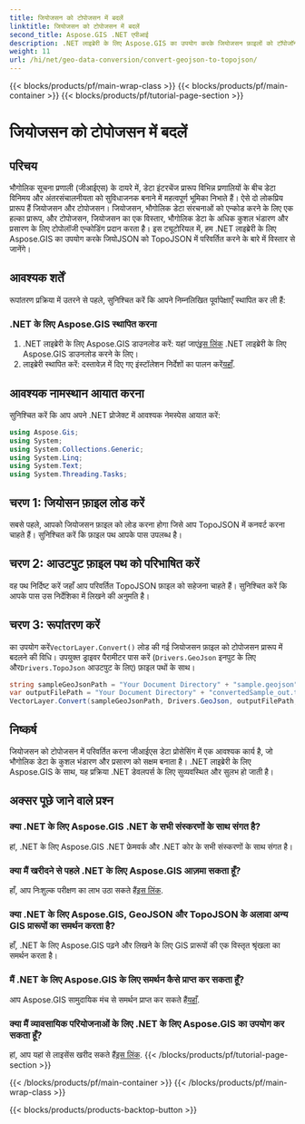 ```yaml
---
title: जियोजसन को टोपोजसन में बदलें
linktitle: जियोजसन को टोपोजसन में बदलें
second_title: Aspose.GIS .NET एपीआई
description: .NET लाइब्रेरी के लिए Aspose.GIS का उपयोग करके जियोजसन फ़ाइलों को टॉपोजॉन प्रारूप में सहजता से परिवर्तित करने का तरीका जानें। अपनी जीआईएस डेटा प्रोसेसिंग दक्षता बढ़ाएँ।
weight: 11
url: /hi/net/geo-data-conversion/convert-geojson-to-topojson/
---
```


{{< blocks/products/pf/main-wrap-class >}}
{{< blocks/products/pf/main-container >}}
{{< blocks/products/pf/tutorial-page-section >}}

# जियोजसन को टोपोजसन में बदलें

## परिचय
भौगोलिक सूचना प्रणाली (जीआईएस) के दायरे में, डेटा इंटरचेंज प्रारूप विभिन्न प्रणालियों के बीच डेटा विनिमय और अंतरसंचालनीयता को सुविधाजनक बनाने में महत्वपूर्ण भूमिका निभाते हैं। ऐसे दो लोकप्रिय प्रारूप हैं जियोजसन और टोपोजसन। जियोजसन, भौगोलिक डेटा संरचनाओं को एन्कोड करने के लिए एक हल्का प्रारूप, और टोपोजसन, जियोजसन का एक विस्तार, भौगोलिक डेटा के अधिक कुशल भंडारण और प्रसारण के लिए टोपोलॉजी एन्कोडिंग प्रदान करता है। इस ट्यूटोरियल में, हम .NET लाइब्रेरी के लिए Aspose.GIS का उपयोग करके जियोJSON को TopoJSON में परिवर्तित करने के बारे में विस्तार से जानेंगे।
## आवश्यक शर्तें
रूपांतरण प्रक्रिया में उतरने से पहले, सुनिश्चित करें कि आपने निम्नलिखित पूर्वापेक्षाएँ स्थापित कर ली हैं:
### .NET के लिए Aspose.GIS स्थापित करना
1.  .NET लाइब्रेरी के लिए Aspose.GIS डाउनलोड करें: यहां जाएं[इस लिंक](https://releases.aspose.com/gis/net/) .NET लाइब्रेरी के लिए Aspose.GIS डाउनलोड करने के लिए।
2.  लाइब्रेरी स्थापित करें: दस्तावेज़ में दिए गए इंस्टॉलेशन निर्देशों का पालन करें[यहाँ](https://reference.aspose.com/gis/net/).

## आवश्यक नामस्थान आयात करना
सुनिश्चित करें कि आप अपने .NET प्रोजेक्ट में आवश्यक नेमस्पेस आयात करें:
```csharp
using Aspose.Gis;
using System;
using System.Collections.Generic;
using System.Linq;
using System.Text;
using System.Threading.Tasks;
```

## चरण 1: जियोसन फ़ाइल लोड करें
सबसे पहले, आपको जियोजसन फ़ाइल को लोड करना होगा जिसे आप TopoJSON में कनवर्ट करना चाहते हैं। सुनिश्चित करें कि फ़ाइल पथ आपके पास उपलब्ध है।
## चरण 2: आउटपुट फ़ाइल पथ को परिभाषित करें
वह पथ निर्दिष्ट करें जहाँ आप परिवर्तित TopoJSON फ़ाइल को सहेजना चाहते हैं। सुनिश्चित करें कि आपके पास उस निर्देशिका में लिखने की अनुमति है।
## चरण 3: रूपांतरण करें
 का उपयोग करें`VectorLayer.Convert()` लोड की गई जियोजसन फ़ाइल को टोपोजसन प्रारूप में बदलने की विधि। उपयुक्त ड्राइवर पैरामीटर पास करें (`Drivers.GeoJson` इनपुट के लिए और`Drivers.TopoJson` आउटपुट के लिए) फ़ाइल पथों के साथ।
```csharp
string sampleGeoJsonPath = "Your Document Directory" + "sample.geojson";
var outputFilePath = "Your Document Directory" + "convertedSample_out.topojson";
VectorLayer.Convert(sampleGeoJsonPath, Drivers.GeoJson, outputFilePath, Drivers.TopoJson);
```

## निष्कर्ष
जियोजसन को टोपोजसन में परिवर्तित करना जीआईएस डेटा प्रोसेसिंग में एक आवश्यक कार्य है, जो भौगोलिक डेटा के कुशल भंडारण और प्रसारण को सक्षम बनाता है। .NET लाइब्रेरी के लिए Aspose.GIS के साथ, यह प्रक्रिया .NET डेवलपर्स के लिए सुव्यवस्थित और सुलभ हो जाती है।
## अक्सर पूछे जाने वाले प्रश्न
### क्या .NET के लिए Aspose.GIS .NET के सभी संस्करणों के साथ संगत है?
हां, .NET के लिए Aspose.GIS .NET फ्रेमवर्क और .NET कोर के सभी संस्करणों के साथ संगत है।
### क्या मैं खरीदने से पहले .NET के लिए Aspose.GIS आज़मा सकता हूँ?
 हाँ, आप निःशुल्क परीक्षण का लाभ उठा सकते हैं[इस लिंक](https://releases.aspose.com/).
### क्या .NET के लिए Aspose.GIS, GeoJSON और TopoJSON के अलावा अन्य GIS प्रारूपों का समर्थन करता है?
हाँ, .NET के लिए Aspose.GIS पढ़ने और लिखने के लिए GIS प्रारूपों की एक विस्तृत श्रृंखला का समर्थन करता है।
### मैं .NET के लिए Aspose.GIS के लिए समर्थन कैसे प्राप्त कर सकता हूँ?
 आप Aspose.GIS सामुदायिक मंच से समर्थन प्राप्त कर सकते हैं[यहाँ](https://forum.aspose.com/c/gis/33).
### क्या मैं व्यावसायिक परियोजनाओं के लिए .NET के लिए Aspose.GIS का उपयोग कर सकता हूँ?
 हां, आप यहां से लाइसेंस खरीद सकते हैं[इस लिंक](https://purchase.aspose.com/buy).
{{< /blocks/products/pf/tutorial-page-section >}}

{{< /blocks/products/pf/main-container >}}
{{< /blocks/products/pf/main-wrap-class >}}

{{< blocks/products/products-backtop-button >}}
